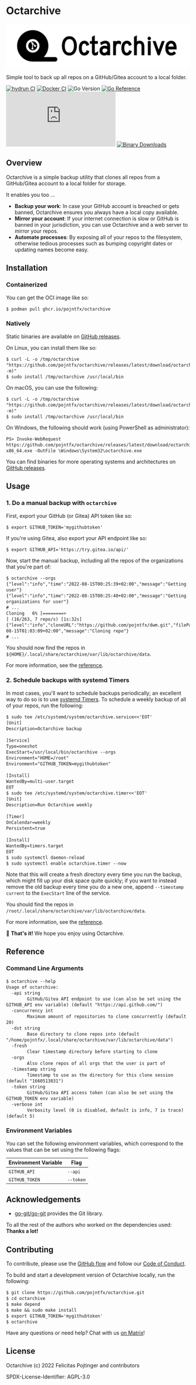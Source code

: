 # Octarchive

![Logo](./docs/logo-readme.png)

Simple tool to back up all repos on a GitHub/Gitea account to a local folder.

[![hydrun CI](https://github.com/pojntfx/octarchive/actions/workflows/hydrun.yaml/badge.svg)](https://github.com/pojntfx/octarchive/actions/workflows/hydrun.yaml)
[![Docker CI](https://github.com/pojntfx/octarchive/actions/workflows/docker.yaml/badge.svg)](https://github.com/pojntfx/octarchive/actions/workflows/docker.yaml)
![Go Version](https://img.shields.io/badge/go%20version-%3E=1.18-61CFDD.svg)
[![Go Reference](https://pkg.go.dev/badge/github.com/pojntfx/octarchive.svg)](https://pkg.go.dev/github.com/pojntfx/octarchive)
[![Matrix](https://img.shields.io/matrix/octarchive:matrix.org)](https://matrix.to/#/#octarchive:matrix.org?via=matrix.org)
[![Binary Downloads](https://img.shields.io/github/downloads/pojntfx/octarchive/total?label=binary%20downloads)](https://github.com/pojntfx/octarchive/releases)

## Overview

Octarchive is a simple backup utility that clones all repos from a GitHub/Gitea account to a local folder for storage.

It enables you too ...

- **Backup your work**: In case your GitHub account is breached or gets banned, Octarchive ensures you always have a local copy available.
- **Mirror your account**: If your internet connection is slow or GitHub is banned in your jurisdiction, you can use Octarchive and a web server to mirror your repos.
- **Automate processes**: By exposing all of your repos to the filesystem, otherwise tedious processes such as bumping copyright dates or updating names become easy.

## Installation

### Containerized

You can get the OCI image like so:

```shell
$ podman pull ghcr.io/pojntfx/octarchive
```

### Natively

Static binaries are available on [GitHub releases](https://github.com/pojntfx/octarchive/releases).

On Linux, you can install them like so:

```shell
$ curl -L -o /tmp/octarchive "https://github.com/pojntfx/octarchive/releases/latest/download/octarchive.linux-$(uname -m)"
$ sudo install /tmp/octarchive /usr/local/bin
```

On macOS, you can use the following:

```shell
$ curl -L -o /tmp/octarchive "https://github.com/pojntfx/octarchive/releases/latest/download/octarchive.darwin-$(uname -m)"
$ sudo install /tmp/octarchive /usr/local/bin
```

On Windows, the following should work (using PowerShell as administrator):

```shell
PS> Invoke-WebRequest https://github.com/pojntfx/octarchive/releases/latest/download/octarchive.windows-x86_64.exe -OutFile \Windows\System32\octarchive.exe
```

You can find binaries for more operating systems and architectures on [GitHub releases](https://github.com/pojntfx/octarchive/releases).

## Usage

### 1. Do a manual backup with `octarchive`

First, export your GitHub (or Gitea) API token like so:

```shell
$ export GITHUB_TOKEN='mygithubtoken'
```

If you're using Gitea, also export your API endpoint like so:

```shell
$ export GITHUB_API='https://try.gitea.io/api/'
```

Now, start the manual backup, including all the repos of the organizations that you're part of:

```shell
$ octarchive --orgs
{"level":"info","time":"2022-08-15T00:25:39+02:00","message":"Getting user"}
{"level":"info","time":"2022-08-15T00:25:40+02:00","message":"Getting organizations for user"}
# ...
Cloning   6% [========>                                                                                                                                                           ] (16/263, 7 repo/s) [1s:32s]{"level":"info","cloneURL":"https://github.com/pojntfx/dwm.git","filePath":"/home/pojntfx/.local/share/octarchive/var/lib/octarchive/data/1660518181/pojntfx/dwm","time":"2022-08-15T01:03:09+02:00","message":"Cloning repo"}
# ...
```

You should now find the repos in `${HOME}/.local/share/octarchive/var/lib/octarchive/data`.

For more information, see the [reference](#reference).

### 2. Schedule backups with systemd Timers

In most cases, you'll want to schedule backups periodically; an excellent way to do so is to use [systemd Timers](https://wiki.archlinux.org/title/Systemd/Timers). To schedule a weekly backup of all of your repos, run the following:

```shell
$ sudo tee /etc/systemd/system/octarchive.service<<'EOT'
[Unit]
Description=Octarchive backup

[Service]
Type=oneshot
ExecStart=/usr/local/bin/octarchive --orgs
Environment="HOME=/root"
Environment="GITHUB_TOKEN=mygithubtoken"

[Install]
WantedBy=multi-user.target
EOT
$ sudo tee /etc/systemd/system/octarchive.timer<<'EOT'
[Unit]
Description=Run Octarchive weekly

[Timer]
OnCalendar=weekly
Persistent=true

[Install]
WantedBy=timers.target
EOT
$ sudo systemctl daemon-reload
$ sudo systemctl enable octarchive.timer --now
```

Note that this will create a fresh directory every time you run the backup, which might fill up your disk space quite quickly; if you want to instead remove the old backup every time you do a new one, append `--timestamp current` to the `ExecStart` line of the service.

You should find the repos in `/root/.local/share/octarchive/var/lib/octarchive/data`.

For more information, see the [reference](#reference).

🚀 **That's it!** We hope you enjoy using Octarchive.

## Reference

### Command Line Arguments

```shell
$ octarchive --help
Usage of octarchive:
  -api string
        GitHub/Gitea API endpoint to use (can also be set using the GITHUB_API env variable) (default "https://api.github.com/")
  -concurrency int
        Maximum amount of repositories to clone concurrently (default 20)
  -dst string
        Base directory to clone repos into (default "/home/pojntfx/.local/share/octarchive/var/lib/octarchive/data")
  -fresh
        Clear timestamp directory before starting to clone
  -orgs
        Also clone repos of all orgs that the user is part of
  -timestamp string
        Timestamp to use as the directory for this clone session (default "1660513831")
  -token string
        GitHub/Gitea API access token (can also be set using the GITHUB_TOKEN env variable)
  -verbose int
        Verbosity level (0 is disabled, default is info, 7 is trace) (default 5)
```

### Environment Variables

You can set the following environment variables, which correspond to the values that can be set using the following flags:

| Environment Variable | Flag      |
| -------------------- | --------- |
| `GITHUB_API`         | `--api`   |
| `GITHUB_TOKEN`       | `--token` |

## Acknowledgements

- [go-git/go-git](https://github.com/go-git/go-git) provides the Git library.

To all the rest of the authors who worked on the dependencies used: **Thanks a lot!**

## Contributing

To contribute, please use the [GitHub flow](https://guides.github.com/introduction/flow/) and follow our [Code of Conduct](./CODE_OF_CONDUCT.md).

To build and start a development version of Octarchive locally, run the following:

```shell
$ git clone https://github.com/pojntfx/octarchive.git
$ cd octarchive
$ make depend
$ make && sudo make install
$ export GITHUB_TOKEN='mygithubtoken'
$ octarchive
```

Have any questions or need help? Chat with us [on Matrix](https://matrix.to/#/#octarchive:matrix.org?via=matrix.org)!

## License

Octarchive (c) 2022 Felicitas Pojtinger and contributors

SPDX-License-Identifier: AGPL-3.0
